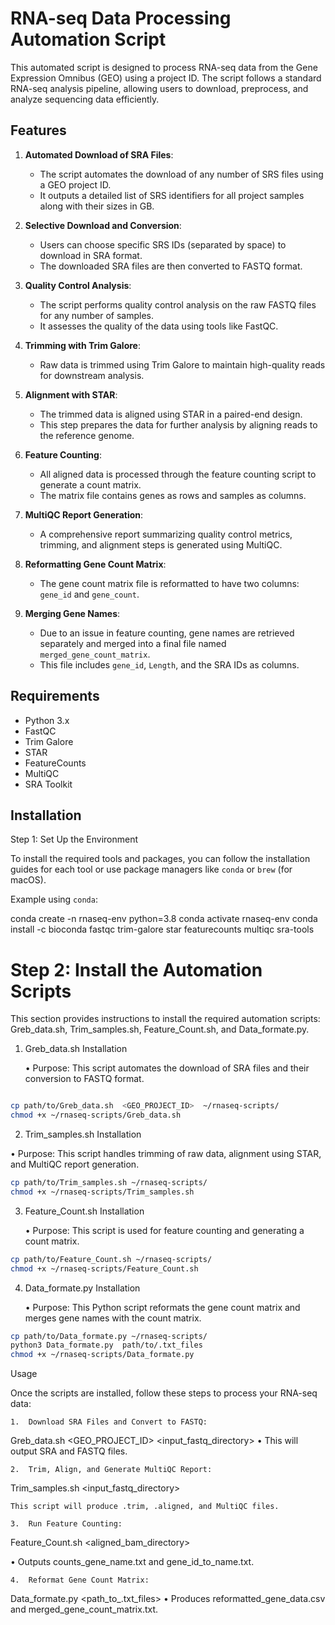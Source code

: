 # RNA-seq Data Processing Automation Script

This automated script is designed to process RNA-seq data from the Gene Expression Omnibus (GEO) using a project ID. The script follows a standard RNA-seq analysis pipeline, allowing users to download, preprocess, and analyze sequencing data efficiently.

## Features

1. **Automated Download of SRA Files**:
    - The script automates the download of any number of SRS files using a GEO project ID.
    - It outputs a detailed list of SRS identifiers for all project samples along with their sizes in GB.

2. **Selective Download and Conversion**:
    - Users can choose specific SRS IDs (separated by space) to download in SRA format.
    - The downloaded SRA files are then converted to FASTQ format.

3. **Quality Control Analysis**:
    - The script performs quality control analysis on the raw FASTQ files for any number of samples.
    - It assesses the quality of the data using tools like FastQC.

4. **Trimming with Trim Galore**:
    - Raw data is trimmed using Trim Galore to maintain high-quality reads for downstream analysis.

5. **Alignment with STAR**:
    - The trimmed data is aligned using STAR in a paired-end design.
    - This step prepares the data for further analysis by aligning reads to the reference genome.

6. **Feature Counting**:
    - All aligned data is processed through the feature counting script to generate a count matrix.
    - The matrix file contains genes as rows and samples as columns.

7. **MultiQC Report Generation**:
    - A comprehensive report summarizing quality control metrics, trimming, and alignment steps is generated using MultiQC.

8. **Reformatting Gene Count Matrix**:
    - The gene count matrix file is reformatted to have two columns: `gene_id` and `gene_count`.

9. **Merging Gene Names**:
    - Due to an issue in feature counting, gene names are retrieved separately and merged into a final file named `merged_gene_count_matrix`.
    - This file includes `gene_id`, `Length`, and the SRA IDs as columns.

## Requirements

- Python 3.x
- FastQC
- Trim Galore
- STAR
- FeatureCounts
- MultiQC
- SRA Toolkit

## Installation
Step 1: Set Up the Environment

To install the required tools and packages, you can follow the installation guides for each tool or use package managers like `conda` or `brew` (for macOS).

Example using `conda`:


conda create -n rnaseq-env python=3.8
conda activate rnaseq-env
conda install -c bioconda fastqc trim-galore star featurecounts multiqc sra-tools

# Step 2: Install the Automation Scripts

This section provides instructions to install the required automation scripts: Greb_data.sh, Trim_samples.sh, Feature_Count.sh, and Data_formate.py.

1. Greb_data.sh Installation

	•	Purpose: This script automates the download of SRA files and their conversion to FASTQ format.
```bash

cp path/to/Greb_data.sh  <GEO_PROJECT_ID>  ~/rnaseq-scripts/ 
chmod +x ~/rnaseq-scripts/Greb_data.sh
```
2. Trim_samples.sh Installation

•	Purpose: This script handles trimming of raw data, alignment using STAR, and MultiQC report generation.

```bash
cp path/to/Trim_samples.sh ~/rnaseq-scripts/
chmod +x ~/rnaseq-scripts/Trim_samples.sh
```

3. Feature_Count.sh Installation

	•	Purpose: This script is used for feature counting and generating a count matrix.
```bash
cp path/to/Feature_Count.sh ~/rnaseq-scripts/
chmod +x ~/rnaseq-scripts/Feature_Count.sh
```

4. Data_formate.py Installation

	•	Purpose: This Python script reformats the gene count matrix and merges gene names with the count matrix.

```bash
cp path/to/Data_formate.py ~/rnaseq-scripts/
python3 Data_formate.py  path/to/.txt_files
chmod +x ~/rnaseq-scripts/Data_formate.py
```

Usage

Once the scripts are installed, follow these steps to process your RNA-seq data:

	1.	Download SRA Files and Convert to FASTQ:
Greb_data.sh <GEO_PROJECT_ID>  <input_fastq_directory>
•	This will output SRA and FASTQ files.

	2.	Trim, Align, and Generate MultiQC Report:
Trim_samples.sh <input_fastq_directory>

	This script will produce .trim, .aligned, and MultiQC files.

	3.	Run Feature Counting:
Feature_Count.sh <aligned_bam_directory>

•	Outputs counts_gene_name.txt and gene_id_to_name.txt.

	4.	Reformat Gene Count Matrix:
Data_formate.py <path_to_.txt_files>
•	Produces reformatted_gene_data.csv and merged_gene_count_matrix.txt.




